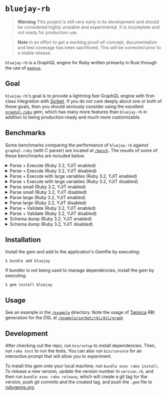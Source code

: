 # `bluejay-rb`

> **Warning**
> This project is still very early in its development and should be considered highly unstable and experimental. It is incomplete and not ready for production use.

> **Note**
> In an effort to get a working proof-of-concept, documentation and test coverage has been sacrificied. This will be corrected prior to a stable release.

`bluejay-rb` is a GraphQL engine for Ruby written primarily in Rust through the use of [`magnus`](https://github.com/matsadler/magnus).

## Goal

`bluejay-rb`'s goal is to provide a lightning fast GraphQL engine with first-class integration with [Sorbet](https://sorbet.org/). If you do not care deeply about one or both of these goals, then you should seriously consider using the excellent [`graphql-ruby`](https://graphql-ruby.org) gem, which has many more features than `bluejay-rb` in addition to being production-ready and much more customizable.

## Benchmarks

Some benchmarks comparing the performance of `bluejay-rb` against `graphql-ruby` (with C parser) are located at [`/bench`](/bench). The results of some of these benchmarks are included below.

<!---benchmark result start-->
<details>
  <summary>Parse + Execute (Ruby 3.2, YJIT enabled)</summary>

  ```
  Profiling IPS:
  Warming up --------------------------------------
               graphql   158.000  i/100ms
               bluejay     1.764k i/100ms
  Calculating -------------------------------------
               graphql      1.928k (± 2.7%) i/s -      9.638k in   5.003328s
               bluejay     17.899k (± 2.7%) i/s -     89.964k in   5.029921s
  
  Comparison:
               bluejay:    17899.5 i/s
               graphql:     1927.9 i/s - 9.28x  slower
  
  Profiling Ruby memory allocations:
  Calculating -------------------------------------
               graphql    45.944k memsize (     2.736k retained)
                         421.000  objects (    41.000  retained)
                          12.000  strings (    11.000  retained)
               bluejay     5.256k memsize (   208.000  retained)
                          40.000  objects (     2.000  retained)
                           0.000  strings (     0.000  retained)
  
  Comparison:
               bluejay:       5256 allocated
               graphql:      45944 allocated - 8.74x more
  ```
</details>

<details>
  <summary>Parse + Execute (Ruby 3.2, YJIT disabled)</summary>

  ```
  Profiling IPS:
  Warming up --------------------------------------
               graphql    79.000  i/100ms
               bluejay     1.804k i/100ms
  Calculating -------------------------------------
               graphql    781.860  (± 2.2%) i/s -      3.950k in   5.054411s
               bluejay     18.017k (± 1.6%) i/s -     90.200k in   5.007842s
  
  Comparison:
               bluejay:    18016.7 i/s
               graphql:      781.9 i/s - 23.04x  slower
  
  Profiling Ruby memory allocations:
  Calculating -------------------------------------
               graphql    45.944k memsize (    21.752k retained)
                         421.000  objects (   197.000  retained)
                          12.000  strings (    12.000  retained)
               bluejay     5.256k memsize (     5.056k retained)
                          40.000  objects (    35.000  retained)
                           0.000  strings (     0.000  retained)
  
  Comparison:
               bluejay:       5256 allocated
               graphql:      45944 allocated - 8.74x more
  ```
</details>

<details>
  <summary>Parse + Execute with large variables (Ruby 3.2, YJIT enabled)</summary>

  ```
  Profiling IPS:
  Warming up --------------------------------------
               graphql   166.000  i/100ms
               bluejay     1.101k i/100ms
  Calculating -------------------------------------
               graphql      1.642k (± 2.1%) i/s -      8.300k in   5.055691s
               bluejay     10.876k (± 1.8%) i/s -     55.050k in   5.063054s
  
  Comparison:
               bluejay:    10876.3 i/s
               graphql:     1642.4 i/s - 6.62x  slower
  
  Profiling Ruby memory allocations:
  Calculating -------------------------------------
               graphql    97.728k memsize (    40.000  retained)
                         885.000  objects (     1.000  retained)
                           6.000  strings (     0.000  retained)
               bluejay    15.640k memsize (    80.000  retained)
                         228.000  objects (     2.000  retained)
                          15.000  strings (     1.000  retained)
  
  Comparison:
               bluejay:      15640 allocated
               graphql:      97728 allocated - 6.25x more
  ```
</details>

<details>
  <summary>Parse + Execute with large variables (Ruby 3.2, YJIT disabled)</summary>

  ```
  Profiling IPS:
  Warming up --------------------------------------
               graphql    79.000  i/100ms
               bluejay     1.009k i/100ms
  Calculating -------------------------------------
               graphql    841.882  (± 1.5%) i/s -      4.266k in   5.068484s
               bluejay     10.163k (± 2.1%) i/s -     51.459k in   5.065688s
  
  Comparison:
               bluejay:    10163.2 i/s
               graphql:      841.9 i/s - 12.07x  slower
  
  Profiling Ruby memory allocations:
  Calculating -------------------------------------
               graphql    97.688k memsize (    30.736k retained)
                         884.000  objects (   319.000  retained)
                           6.000  strings (     5.000  retained)
               bluejay    12.600k memsize (   536.000  retained)
                         152.000  objects (     6.000  retained)
                           8.000  strings (     1.000  retained)
  
  Comparison:
               bluejay:      12600 allocated
               graphql:      97688 allocated - 7.75x more
  ```
</details>

<details>
  <summary>Parse small (Ruby 3.2, YJIT enabled)</summary>

  ```
  Profiling IPS:
  Warming up --------------------------------------
               bluejay    39.288k i/100ms
               graphql     6.906k i/100ms
  Calculating -------------------------------------
               bluejay    397.916k (± 1.4%) i/s -      2.004M in   5.036417s
               graphql     67.671k (± 4.9%) i/s -    338.394k in   5.015897s
  
  Comparison:
               bluejay:   397915.9 i/s
               graphql:    67671.2 i/s - 5.88x  slower
  
  Profiling Ruby memory allocations:
  Calculating -------------------------------------
               bluejay     0.000  memsize (     0.000  retained)
                           0.000  objects (     0.000  retained)
                           0.000  strings (     0.000  retained)
               graphql     6.192k memsize (     2.816k retained)
                          70.000  objects (    37.000  retained)
                           6.000  strings (     6.000  retained)
  
  Comparison:
               bluejay:          0 allocated
               graphql:       6192 allocated - Infx more
  ```
</details>

<details>
  <summary>Parse small (Ruby 3.2, YJIT disabled)</summary>

  ```
  Profiling IPS:
  Warming up --------------------------------------
               bluejay    37.618k i/100ms
               graphql     6.034k i/100ms
  Calculating -------------------------------------
               bluejay    403.347k (± 2.1%) i/s -      2.031M in   5.038540s
               graphql     59.928k (± 2.0%) i/s -    301.700k in   5.036461s
  
  Comparison:
               bluejay:   403347.5 i/s
               graphql:    59928.3 i/s - 6.73x  slower
  
  Profiling Ruby memory allocations:
  Calculating -------------------------------------
               bluejay     0.000  memsize (     0.000  retained)
                           0.000  objects (     0.000  retained)
                           0.000  strings (     0.000  retained)
               graphql     6.192k memsize (     0.000  retained)
                          70.000  objects (     0.000  retained)
                           6.000  strings (     0.000  retained)
  
  Comparison:
               bluejay:          0 allocated
               graphql:       6192 allocated - Infx more
  ```
</details>

<details>
  <summary>Parse large (Ruby 3.2, YJIT enabled)</summary>

  ```
  Profiling IPS:
  Warming up --------------------------------------
               bluejay   203.000  i/100ms
               graphql    30.000  i/100ms
  Calculating -------------------------------------
               bluejay      2.106k (± 1.4%) i/s -     10.556k in   5.014156s
               graphql    308.161  (± 1.9%) i/s -      1.560k in   5.064324s
  
  Comparison:
               bluejay:     2105.7 i/s
               graphql:      308.2 i/s - 6.83x  slower
  
  Profiling Ruby memory allocations:
  Calculating -------------------------------------
               bluejay     0.000  memsize (     0.000  retained)
                           0.000  objects (     0.000  retained)
                           0.000  strings (     0.000  retained)
               graphql     1.425M memsize (   556.448k retained)
                          16.001k objects (     7.541k retained)
                          50.000  strings (    50.000  retained)
  
  Comparison:
               bluejay:          0 allocated
               graphql:    1425400 allocated - Infx more
  ```
</details>

<details>
  <summary>Parse large (Ruby 3.2, YJIT disabled)</summary>

  ```
  Profiling IPS:
  Warming up --------------------------------------
               bluejay   208.000  i/100ms
               graphql    27.000  i/100ms
  Calculating -------------------------------------
               bluejay      2.098k (± 1.6%) i/s -     10.608k in   5.057106s
               graphql    274.835  (± 1.8%) i/s -      1.377k in   5.011880s
  
  Comparison:
               bluejay:     2098.2 i/s
               graphql:      274.8 i/s - 7.63x  slower
  
  Profiling Ruby memory allocations:
  Calculating -------------------------------------
               bluejay     0.000  memsize (     0.000  retained)
                           0.000  objects (     0.000  retained)
                           0.000  strings (     0.000  retained)
               graphql     1.425M memsize (     0.000  retained)
                          16.001k objects (     0.000  retained)
                          50.000  strings (     0.000  retained)
  
  Comparison:
               bluejay:          0 allocated
               graphql:    1425400 allocated - Infx more
  ```
</details>

<details>
  <summary>Parse + Validate (Ruby 3.2, YJIT enabled)</summary>

  ```
  Profiling IPS:
  Warming up --------------------------------------
               graphql   504.000  i/100ms
               bluejay     5.370k i/100ms
  Calculating -------------------------------------
               graphql      4.991k (± 6.2%) i/s -     25.200k in   5.073307s
               bluejay     45.612k (±11.5%) i/s -    225.540k in   5.057627s
  
  Comparison:
               bluejay:    45612.5 i/s
               graphql:     4991.1 i/s - 9.14x  slower
  
  Profiling Ruby memory allocations:
  Calculating -------------------------------------
               graphql    33.392k memsize (    12.200k retained)
                         383.000  objects (   152.000  retained)
                          17.000  strings (    13.000  retained)
               bluejay    40.000  memsize (    40.000  retained)
                           1.000  objects (     1.000  retained)
                           0.000  strings (     0.000  retained)
  
  Comparison:
               bluejay:         40 allocated
               graphql:      33392 allocated - 834.80x more
  ```
</details>

<details>
  <summary>Parse + Validate (Ruby 3.2, YJIT disabled)</summary>

  ```
  Profiling IPS:
  Warming up --------------------------------------
               graphql   299.000  i/100ms
               bluejay     4.726k i/100ms
  Calculating -------------------------------------
               graphql      2.953k (± 5.0%) i/s -     14.950k in   5.075697s
               bluejay     51.904k (± 4.0%) i/s -    259.930k in   5.016499s
  
  Comparison:
               bluejay:    51904.0 i/s
               graphql:     2953.1 i/s - 17.58x  slower
  
  Profiling Ruby memory allocations:
  Calculating -------------------------------------
               graphql    33.304k memsize (    12.320k retained)
                         381.000  objects (   155.000  retained)
                          15.000  strings (    13.000  retained)
               bluejay    40.000  memsize (    40.000  retained)
                           1.000  objects (     1.000  retained)
                           0.000  strings (     0.000  retained)
  
  Comparison:
               bluejay:         40 allocated
               graphql:      33304 allocated - 832.60x more
  ```
</details>

<details>
  <summary>Schema dump (Ruby 3.2, YJIT enabled)</summary>

  ```
  Profiling IPS:
  Warming up --------------------------------------
               graphql   189.000  i/100ms
               bluejay     4.228k i/100ms
  Calculating -------------------------------------
               graphql      1.929k (± 7.3%) i/s -      9.639k in   5.026688s
               bluejay     43.632k (± 4.6%) i/s -    219.856k in   5.050598s
  
  Comparison:
               bluejay:    43631.9 i/s
               graphql:     1929.2 i/s - 22.62x  slower
  
  Profiling Ruby memory allocations:
  Calculating -------------------------------------
               graphql    77.788k memsize (     0.000  retained)
                         755.000  objects (     0.000  retained)
                          50.000  strings (     0.000  retained)
               bluejay   699.000  memsize (     0.000  retained)
                           1.000  objects (     0.000  retained)
                           1.000  strings (     0.000  retained)
  
  Comparison:
               bluejay:        699 allocated
               graphql:      77788 allocated - 111.28x more
  ```
</details>

<details>
  <summary>Schema dump (Ruby 3.2, YJIT disabled)</summary>

  ```
  Profiling IPS:
  Warming up --------------------------------------
               graphql   157.000  i/100ms
               bluejay     4.662k i/100ms
  Calculating -------------------------------------
               graphql      1.562k (± 1.7%) i/s -      7.850k in   5.027157s
               bluejay     45.335k (± 3.3%) i/s -    228.438k in   5.044407s
  
  Comparison:
               bluejay:    45335.1 i/s
               graphql:     1561.9 i/s - 29.02x  slower
  
  Profiling Ruby memory allocations:
  Calculating -------------------------------------
               graphql    77.884k memsize (   675.000  retained)
                         755.000  objects (    10.000  retained)
                          50.000  strings (     7.000  retained)
               bluejay   699.000  memsize (     0.000  retained)
                           1.000  objects (     0.000  retained)
                           1.000  strings (     0.000  retained)
  
  Comparison:
               bluejay:        699 allocated
               graphql:      77884 allocated - 111.42x more
  ```
</details>
<!---benchmark result end-->

## Installation

Install the gem and add to the application's Gemfile by executing:

    $ bundle add bluejay

If bundler is not being used to manage dependencies, install the gem by executing:

    $ gem install bluejay

## Usage

See an example in the [`/example`](/example) directory. Note the usage of [Tapioca](https://github.com/Shopify/tapioca) RBI generation for the DSL at [`/example/sorbet/rbi/dsl/graph`](/example/sorbet/rbi/dsl/graph)

## Development

After checking out the repo, run `bin/setup` to install dependencies. Then, run `rake test` to run the tests. You can also run `bin/console` for an interactive prompt that will allow you to experiment.

To install this gem onto your local machine, run `bundle exec rake install`. To release a new version, update the version number in `version.rb`, and then run `bundle exec rake release`, which will create a git tag for the version, push git commits and the created tag, and push the `.gem` file to [rubygems.org](https://rubygems.org).
